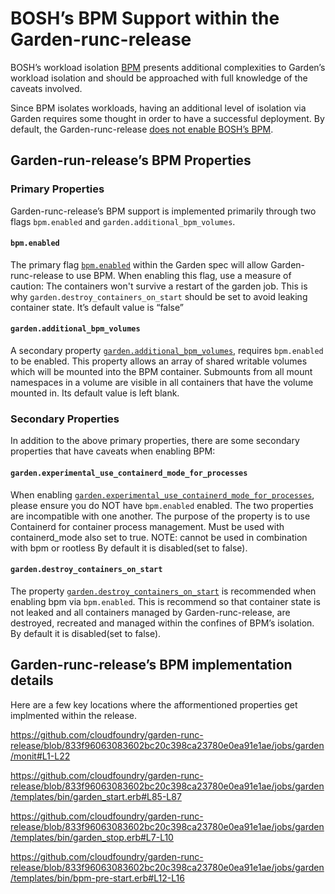 # BOSH’s BPM Support within the Garden-runc-release
BOSH’s workload isolation [BPM](https://bosh.io/docs/bpm/bpm/) presents additional complexities to Garden’s workload isolation and should be approached with full knowledge of the caveats involved.

Since BPM isolates workloads, having an additional level of isolation via Garden requires some thought in order to have a successful deployment.  By default, the Garden-runc-release [does not enable BOSH’s BPM](https://github.com/cloudfoundry/garden-runc-release/blob/develop/jobs/garden/spec#L303-L305).

## Garden-run-release’s BPM Properties
### Primary Properties
Garden-runc-release’s BPM support is implemented primarily through two flags `bpm.enabled` and `garden.additional_bpm_volumes`.
#### `bpm.enabled`
The primary flag [`bpm.enabled`](https://github.com/cloudfoundry/garden-runc-release/blob/develop/jobs/garden/spec#L303-L305) within the Garden spec will allow Garden-runc-release to use BPM. When enabling this flag, use a measure of caution: The containers won't survive a restart of the garden job. This is why `garden.destroy_containers_on_start` should be set to avoid leaking container state.
It’s default value is “false”

#### `garden.additional_bpm_volumes` 
A secondary property [`garden.additional_bpm_volumes`](https://github.com/cloudfoundry/garden-runc-release/blob/develop/jobs/garden/spec#L157-L159), requires `bpm.enabled` to be enabled. This property allows an array of shared writable volumes which will be mounted into the BPM container. Submounts from all mount namespaces in a volume are visible in all containers that have the volume mounted in.
Its default value is left blank.


### Secondary Properties
In addition to the above primary properties, there are some secondary properties that have caveats when enabling BPM:
#### `garden.experimental_use_containerd_mode_for_processes`
When enabling [`garden.experimental_use_containerd_mode_for_processes`](https://github.com/cloudfoundry/garden-runc-release/blob/develop/jobs/garden/spec#L231-L233), please ensure you do NOT have `bpm.enabled` enabled. The two properties are incompatible with one another. The purpose of the property is to use Containerd for container process management. Must be used with containerd_mode also set to true. NOTE: cannot be used in combination with bpm or rootless
By default it is disabled(set to false).

#### `garden.destroy_containers_on_start`
The property [`garden.destroy_containers_on_start`](https://github.com/cloudfoundry/garden-runc-release/blob/develop/jobs/garden/spec#L181-L183) is recommended when enabling bpm via `bpm.enabled`. This is recommend so that container state is not leaked and all containers managed by Garden-runc-release, are destroyed, recreated and managed within the confines of BPM’s isolation. 
By default it is disabled(set to false).


## Garden-runc-release’s BPM implementation details
Here are a few key locations where the afformentioned properties get implmented within the release.

https://github.com/cloudfoundry/garden-runc-release/blob/833f96063083602bc20c398ca23780e0ea91e1ae/jobs/garden/monit#L1-L22

https://github.com/cloudfoundry/garden-runc-release/blob/833f96063083602bc20c398ca23780e0ea91e1ae/jobs/garden/templates/bin/garden_start.erb#L85-L87

https://github.com/cloudfoundry/garden-runc-release/blob/833f96063083602bc20c398ca23780e0ea91e1ae/jobs/garden/templates/bin/garden_stop.erb#L7-L10

https://github.com/cloudfoundry/garden-runc-release/blob/833f96063083602bc20c398ca23780e0ea91e1ae/jobs/garden/templates/bin/bpm-pre-start.erb#L12-L16


